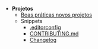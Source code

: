 - **Projetos**
  - [Boas práticas novos projetos](docs/development/projects/best-pratices-new-project.md)
  - Snippets
    - [.editorconfig](docs/development/projects/editorconfig.md)
    - [CONTRIBUTING.md](docs/development/projects/contributing.md)
    - [Changelog](docs/development/projects/changelog.md)
